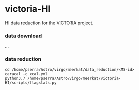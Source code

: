 # victoria-HI

HI data reduction for the ViCTORIA project.

### data download

...

### data reduction

```
cd /home/pserra/Astro/virgo/meerkat/data_reduction/<MS-id>
caracal -c xcal.yml
python3.7 /home/pserra/Astro/virgo/meerkat/victoria-HI/scripts/flagstats.py
